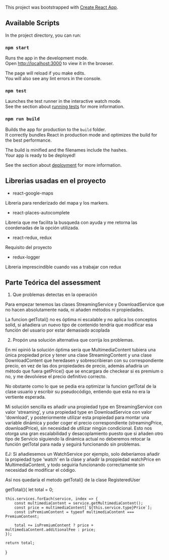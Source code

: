 This project was bootstrapped with [Create React App](https://github.com/facebook/create-react-app).

## Available Scripts

In the project directory, you can run:

### `npm start`

Runs the app in the development mode.<br />
Open [http://localhost:3000](http://localhost:3000) to view it in the browser.

The page will reload if you make edits.<br />
You will also see any lint errors in the console.

### `npm test`

Launches the test runner in the interactive watch mode.<br />
See the section about [running tests](https://facebook.github.io/create-react-app/docs/running-tests) for more information.

### `npm run build`

Builds the app for production to the `build` folder.<br />
It correctly bundles React in production mode and optimizes the build for the best performance.

The build is minified and the filenames include the hashes.<br />
Your app is ready to be deployed!

See the section about [deployment](https://facebook.github.io/create-react-app/docs/deployment) for more information.

 ## Librerias usadas en el proyecto

 - react-google-maps 
 
  Libreria para renderizado del mapa y los markers.
 
 - react-places-autocomplete

  Libreria que me facilita la busqueda con ayuda y me retorna las coordenadas de la opción utilizada.

  - react-redux, redux

  Requisito del proyecto
    
  - redux-logger

  Libreria imprescindible cuando vas a trabajar con redux

## Parte Teórica del assessment

1. Que problemas detectas en la operación

Para empezar tenemos las clases StreamingService y DownloadService que no hacen absolutamente nada, ni añaden métodos ni propiedades.

La funcion getTotal() no es óptima ni escalable y no aplica los conceptos solid, si añadiera un nuevo tipo de contenido tendría que modificar esa función del usuario por estar demasiado acoplada


2. Propón una solución alternativa que corrija los problemas.

En mi opinió la solución óptima sería que MultimediaContent tubiera una única propiedad price y tener una clase StreamingContent y una clase DownloadContent que heredasen y sobrescribieran con su correspondiente precio, en vez de las dos propiedades de precio, además añadiria un método que fuera getPrice() que se encargara de checkear si es premium o no, y me devolviese el precio definitivo correcto.

No obstante como lo que se pedia era optimizar la funcion getTotal de la clase usuario y escribir su pseudocódigo, entiendo que esta no era la vertiente esperada.

Mi solución sencilla es añadir una propiedad type en StreamingService con valor 'streaming', y una propiedad type en DownloadService con valor 'download', y posteriormente utilizar esta propiedad para montar una variable dinámica y poder coger el precio correspondiente (streamingPrice, downloadPrice), sin necesidad de utilizar ningún condicional. Esto nos otorga una gran escalabilidad y desacoplamiento puesto que si añaden otro tipo de Servicio siguiendo la dinámica actual no deberemos retocar la función getTotal para nada y seguirá funcionando sin problemas.

EJ:
Si añadiesemos un WatchService por ejemplo, solo deberíamos añadir la propiedad type 'watch' en la clase y añadir la proppiedad watchPrice en MultimediaContent, y todo seguiria funcionando correctamente sin necesidad de modificar el código.

Así nos quedaría el metodo getTotal() de la clase RegisteredUser

getTotal(){
	let total = 0;

	this.services.forEach(service, index => {
		const multimediaContent = service.getMultimediaContent();
		const price = multimediaContent[`${this.service.type}Price`];
		const isPremiumContent = typeof multimediaContent === PremiumContent;
		
		total += isPremiumContent ? price + multimediaContent.additionalFee : price;
	});

	return total;
}